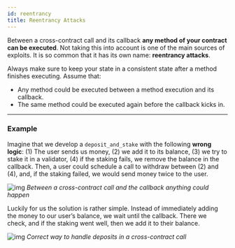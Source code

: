```yaml
---
id: reentrancy
title: Reentrancy Attacks
---
```


Between a cross-contract call and its callback **any method of your contract can be executed**. Not taking this into account is one of the main sources of exploits. It is so common that it has its own name: **reentrancy attacks**.

Always make sure to keep your state in a consistent state after a method finishes executing. Assume that:

- Any method could be executed between a method execution and its callback.
- The same method could be executed again before the callback kicks in.

---

### Example
Imagine that we develop a `deposit_and_stake` with the following **wrong logic**: (1) The user sends us money, (2) we add it to its balance, (3) we try to stake it in a validator, (4) if the staking fails, we remove the balance in the callback. Then, a user could schedule a call to withdraw between (2) and (4), and, if the staking failed, we would send money twice to the user.

![img](https://miro.medium.com/max/1400/1*VweWHQYGLBa70uceiWHLQA.png) *Between a cross-contract call and the callback anything could happen*

Luckily for us the solution is rather simple. Instead of immediately adding the money to our user’s balance, we wait until the callback. There we check, and if the staking went well, then we add it to their balance.

![img](https://miro.medium.com/max/1400/1*o0YVDCp_7l-L3njJMGhU4w.png) *Correct way to handle deposits in a cross-contract call*